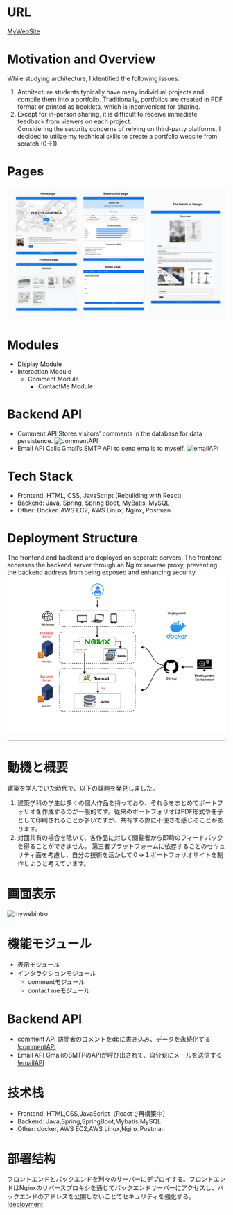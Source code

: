 # URL
[MyWebSite](http://chenzhi.site/)

# Motivation and Overview
While studying architecture, I identified the following issues:
1.	Architecture students typically have many individual projects and compile them into a portfolio. Traditionally, portfolios are created in PDF format or printed as booklets, which is inconvenient for sharing.
2.	Except for in-person sharing, it is difficult to receive immediate feedback from viewers on each project.  
Considering the security concerns of relying on third-party platforms, I decided to utilize my technical skills to create a portfolio website from scratch (0→1).

# Pages
![myweb-intro](images/myWeb-intro.jpg)
# Modules
- Display Module
- Interaction Module
  -	Comment Module
	-	ContactMe Module

# Backend API
-	Comment API
Stores visitors’ comments in the database for data persistence.
![commentAPI](images/commentAPI)
-	Email API
Calls Gmail’s SMTP API to send emails to myself.
![emailAPI](images/emailAPI)

# Tech Stack
-	Frontend: HTML, CSS, JavaScript (Rebuilding with React)
-	Backend: Java, Spring, Spring Boot, MyBatis, MySQL
- Other: Docker, AWS EC2, AWS Linux, Nginx, Postman

# Deployment Structure
The frontend and backend are deployed on separate servers. The frontend accesses the backend server through an Nginx reverse proxy, preventing the backend address from being exposed and enhancing security.
![deployment](images/deployment-myweb.jpg)

---

# 動機と概要
建築を学んでいた時代で、以下の課題を発見しました。
1.	建築学科の学生は多くの個人作品を持っており、それらをまとめてポートフォリオを作成するのが一般的です。従来のポートフォリオはPDF形式や冊子として印刷されることが多いですが、共有する際に不便さを感じることがあります。
2.	対面共有の場合を除いて、各作品に対して閲覧者から即時のフィードバックを得ることができません。
第三者プラットフォームに依存することのセキュリティ面を考慮し、自分の技術を活かして０→１ポートフォリオサイトを制作しようと考えています。  

# 画面表示
![mywebintro]()

# 機能モジュール
- 表示モジュール
- インタラクションモジュール
  - commentモジュール
  - contact meモジュール
 
# Backend API
- comment API
訪問者のコメントをdbに書き込み、データを永続化する  
[!commentAPI]()
- Email API
GmailのSMTPのAPIが呼び出されて、自分宛にメールを送信する  
[!emailAPI]()

# 技术栈
- Frontend: HTML,CSS,JavaScript（Reactで再構築中）
- Backend: Java,Spring,SpringBoot,Mybatis,MySQL
- Other: docker, AWS EC2,AWS Linux,Nginx,Postman

# 部署结构
フロントエンドとバックエンドを別々のサーバーにデプロイする。フロントエンドはNginxのリバースプロキシを通じてバックエンドサーバーにアクセスし、バックエンドのアドレスを公開しないことでセキュリティを強化する。
[!deployment]()


